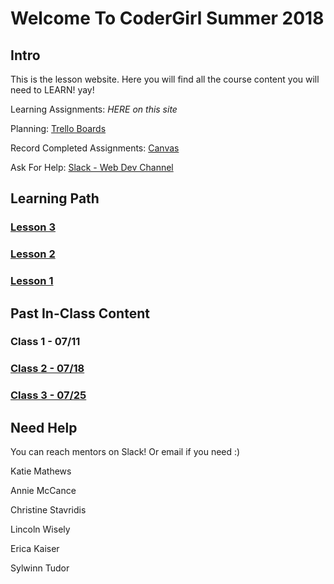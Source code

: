 # Welcome To CoderGirl Summer 2018

## Intro

This is the lesson website. Here you will find all the course content you will need to LEARN! yay!

Learning Assignments: _HERE on this site_

Planning: [Trello Boards](https://trello.com/cg_webdev_ss_2018)

Record Completed Assignments: [Canvas](https://learn.launchcode.org/courses/131)

Ask For Help: [Slack - Web Dev Channel](slack://channel?team={codergirlsummer2018}&id={CBL0W2U05})


## Learning Path

### [Lesson 3](lesson_3/overview)

### [Lesson 2](lesson_2/overview)

### [Lesson 1](lesson_1/overview)


## Past In-Class Content

### Class 1 - 07/11

### [Class 2 - 07/18](in_class/2)

### [Class 3 - 07/25](in_class/3)


## Need Help

You can reach mentors on Slack! Or email if you need :)

Katie Mathews

Annie McCance

Christine Stavridis

Lincoln Wisely

Erica Kaiser

Sylwinn Tudor
